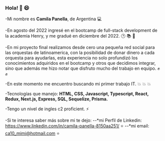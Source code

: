 ### Hola! 👋 😄
-Mi nombre es **Camila Panella**, de Argentina 💻

-En agosto del 2022 ingresé en el bootcamp de full-stack development de la academia Henry, y me gradué en diciembre del 2022. 🕑 📚 📅

-En mi proyecto final realizamos desde cero una pequeña red social para las orquestas de latinoamerica, con la posibilidad de donar dinero a cada orquesta para ayudarlas, esta experiencia no solo profundizó los conocimientos adquiridos en el bootcamp y otros que decidimos integrar, sino que además me hizo notar que disfruto mucho del trabajo en equipo. ✊ ✊

-En este momento me encuentro buscando mi primer trabajo IT. 💥 💥 💥

-Tecnologías que manejo: **HTML, CSS, Javascript, Typescript, React, Redux, Next.js, Express, SQL, Sequelize, Prisma.**

-Tengo un nivel de ingles c2 proficient. ⚡

-Si te interesa saber más sobre mi te dejo:
--*mi Perfil de Linkedin: https://www.linkedin.com/in/camila-panella-8150aa251/ ⭐
--*mi email: ca10_mimi@hotmail.com ⭐

<!--
**camilapanella/camilapanella** is a ✨ _special_ ✨ repository because its `README.md` (this file) appears on your GitHub profile.

Here are some ideas to get you started:

- 🔭 I’m currently working on ...
- 🌱 I’m currently learning ...
- 👯 I’m looking to collaborate on ...
- 🤔 I’m looking for help with ...
- 💬 Ask me about ...
- 📫 How to reach me: ...
- 😄 Pronouns: ...
- ⚡ Fun fact: ...
-->
